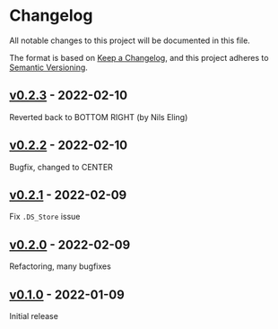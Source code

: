 # Changelog

All notable changes to this project will be documented in this file.

The format is based on [Keep a Changelog](https://keepachangelog.com/en/1.0.0/),
and this project adheres to [Semantic Versioning](https://semver.org/spec/v2.0.0.html).

## [v0.2.3] - 2022-02-10

Reverted back to BOTTOM RIGHT (by Nils Eling)

## [v0.2.2] - 2022-02-10

Bugfix, changed to CENTER

## [v0.2.1] - 2022-02-09

Fix `.DS_Store` issue

## [v0.2.0] - 2022-02-09

Refactoring, many bugfixes

## [v0.1.0] - 2022-01-09

Initial release

[v0.2.3]: https://github.com/BodenmillerGroup/napari-imc/compare/v0.2.2...v0.2.3
[v0.2.2]: https://github.com/BodenmillerGroup/napari-imc/compare/v0.2.1...v0.2.2
[v0.2.1]: https://github.com/BodenmillerGroup/napari-imc/compare/v0.2.0...v0.2.1
[v0.2.0]: https://github.com/BodenmillerGroup/napari-imc/compare/v0.1.0...v0.2.0
[v0.1.0]: https://github.com/BodenmillerGroup/immucann-roi/releases/tag/v0.1.0
